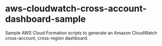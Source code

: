 # aws-cloudwatch-cross-account-dashboard-sample
Sample AWS Cloud Formation scripts to generate an Amazon CloudWatch cross-account, cross-region dashboard.
